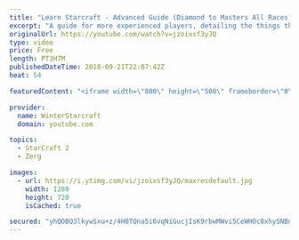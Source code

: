 ```yaml
---
title: "Learn Starcraft - Advanced Guide (Diamond to Masters All Races) Part 1 [Updated 2018]"
excerpt: "A guide for more experienced players, detailing the things that diamond (and below) players frequently miss, and what to look for! Covers all races and builds. Required: https://www.sc2replaystats.com Replay Pack of All the Games: https://drive.google.com/open?id=16TEQx8mNyKoiKJvymM3l7Vnb5X53HHrX  Thumbnail"
originalUrl: https://youtube.com/watch?v=jzoixsf3yJQ
type: video
price: Free
length: PT3H7M
publishedDateTime: 2018-09-21T22:07:42Z
heat: 54

featuredContent: "<iframe width=\"800\" height=\"500\" frameborder=\"0\" src=\"https://www.youtube.com/embed/jzoixsf3yJQ\" allow=\"accelerometer; autoplay; encrypted-media; gyroscope; picture-in-picture\" allowfullscreen></iframe>"

provider:
  name: WinterStarcraft
  domain: youtube.com

topics:
  - StarCraft 2
  - Zerg

images:
  - url: https://i.ytimg.com/vi/jzoixsf3yJQ/maxresdefault.jpg
    width: 1280
    height: 720
    isCached: true

secured: "yhQOBQ3lkywSxu+z/4H0TQna5i6vqNiGucjIsK9rbwMWvi5CeWHOc8xhySNBngKmjPCFcEfKZY+7e9FyKe1gFx4ZgPCdqlj1WFtbnL4hTm1UtAK9nAiDeQBhrX/9nnDDNZhPI5mBdcv/RRJI/rYDbWNJe3/ORFOnUie7B+MyEWox1kqpugj6/POOQcFn37eAHxVrJ+Ejql8dHeyMvPWOZYIc100SLqCeyR3w12Fenb/U2XMky2rskuIypkjErn9hmKOsFb77X/TSr4xY8C+SFxSW6C8jaAy4l3FjpwtyBD/GsBR7YzFXTzP4DiCdPx15UaJT+zvlRe10M0WF5vSuu8HD+XTgco3dqBkLXwqRgPW9/511ChhBdSktp8+Cd689qpQ/tveM+zAz3JzoxUhhXaWuxXToatoO7PixbHp+D7Y=;yV0RSYO2siKXVEjprzRnTw=="
---
```


